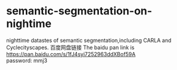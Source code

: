 # semantic-segmentation-on-nightime
nighttime  datastes of semantic segmentation,including CARLA and Cyclecityscapes.
百度网盘链接
The  baidu pan link  is https://pan.baidu.com/s/1fJ4syi7252963ddXBof59A  
password: mmj3
